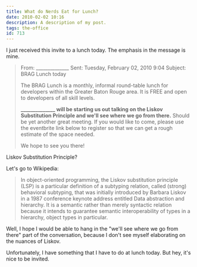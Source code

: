 ```yaml
---
title: What do Nerds Eat for Lunch?
date: 2010-02-02 10:16
description: A description of my post.
tags: the-office
id: 713
---
```

I just received this invite to a lunch today.  The emphasis in the message is mine.

<blockquote>From: ______________
Sent: Tuesday, February 02, 2010 9:04
Subject: BRAG Lunch today

The BRAG Lunch is a monthly, informal round-table lunch
for developers within the Greater Baton Rouge area. It is FREE and open to
developers of all skill levels.

**______________ will be starting us out talking on the
Liskov Substitution Principle and we'll see where we go from there.** Should
be yet another great meeting. If you would like to come, please use the
eventbrite link below to register so that we can get a rough estimate of the
space needed.

We hope to see you there!</blockquote>

Liskov Substitution Principle?

Let's go to Wikipedia:

<blockquote>In object-oriented programming, the Liskov substitution principle (LSP) is a particular definition of a subtyping relation, called (strong) behavioral subtyping, that was initially introduced by Barbara Liskov in a 1987 conference keynote address entitled Data abstraction and hierarchy. It is a semantic rather than merely syntactic relation because it intends to guarantee semantic interoperability of types in a hierarchy, object types in particular.</blockquote>

Well, I hope I would be able to hang in the "we'll see where we go from there" part of the conversation, because I don't see myself elaborating on the nuances of Liskov.

Unfortunately, I have something that I have to do at lunch today.  But hey, it's nice to be invited.
<span class="spanEndPreview">&nbsp;</span>